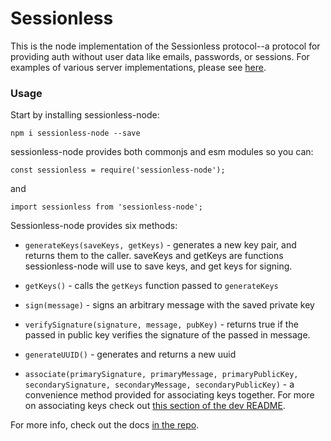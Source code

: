 # Sessionless

This is the node implementation of the Sessionless protocol--a protocol for providing auth without user data like emails, passwords, or sessions.
For examples of various server implementations, please see [here][examples].

### Usage

Start by installing sessionless-node:

`npm i sessionless-node --save`

sessionless-node provides both commonjs and esm modules so you can:

`const sessionless = require('sessionless-node');`

and 

`import sessionless from 'sessionless-node';`

Sessionless-node provides six methods:

* `generateKeys(saveKeys, getKeys)` - generates a new key pair, and returns them to the caller. 
saveKeys and getKeys are functions sessionless-node will use to save keys, and get keys for signing.

* `getKeys()` - calls the `getKeys` function passed to `generateKeys`

* `sign(message)` - signs an arbitrary message with the saved private key

* `verifySignature(signature, message, pubKey)` - returns true if the passed in public key verifies the signature of the passed in message.

* `generateUUID()` - generates and returns a new uuid

* `associate(primarySignature, primaryMessage, primaryPublicKey, secondarySignature, secondaryMessage, secondaryPublicKey)` - a convenience method provided for associating keys together. 
For more on associating keys check out [this section of the dev README][associate].

For more info, check out the docs [in the repo][readme-dev].

[readme-dev]: https://github.com/planet-nine-app/README-DEV.md
[examples]: https://github.com/planet-nine-app/sessionless
[associate]: https://github.com/planet-nine-app/sessionless/blob/main/README-DEV.md#primary-and-secondary-systems-and-why-sessionless-is-different
